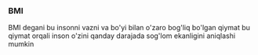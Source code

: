 ### BMI

BMI degani bu insonni vazni va bo'yi bilan o'zaro bog'liq bo'lgan qiymat bu qiymat orqali inson o'zini qanday darajada sog'lom ekanligini aniqlashi mumkin

